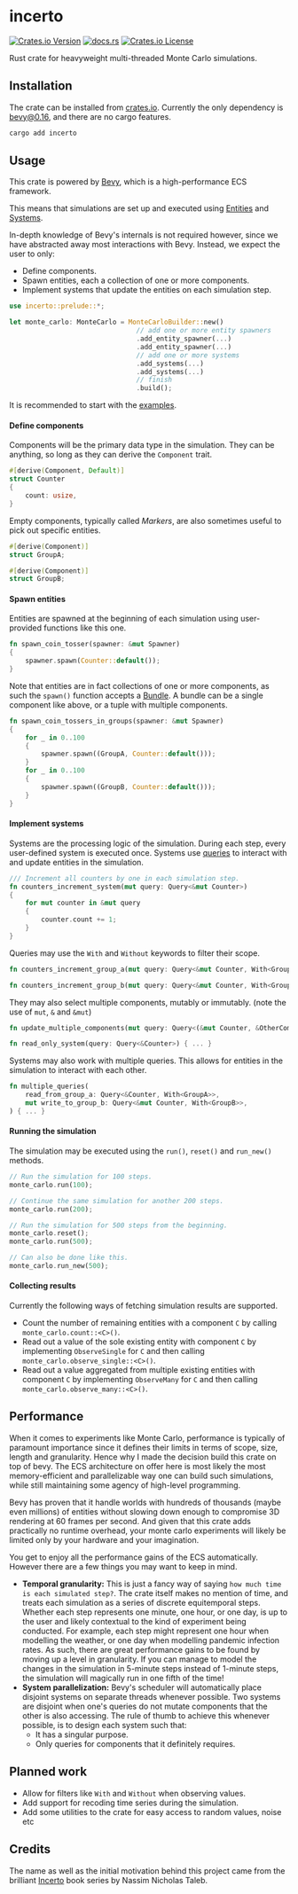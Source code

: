 # incerto

[![Crates.io Version](https://img.shields.io/crates/v/incerto)](https://crates.io/crates/incerto) [![docs.rs](https://img.shields.io/docsrs/incerto)](https://docs.rs/incerto/latest/incerto/) [![Crates.io License](https://img.shields.io/crates/l/incerto)](https://github.com/haath/incerto/blob/main/LICENSE)

Rust crate for heavyweight multi-threaded Monte Carlo simulations.


## Installation

The crate can be installed from [crates.io](https://crates.io/crates/incerto).
Currently the only dependency is [bevy@0.16](https://github.com/bevyengine/bevy), and there are no cargo features.

```sh
cargo add incerto
```


## Usage

This crate is powered by [Bevy](https://github.com/bevyengine/bevy), which is a high-performance ECS framework.

This means that simulations are set up and executed using [Entities](https://bevy-cheatbook.github.io/programming/ec.html) and [Systems](https://bevy-cheatbook.github.io/programming/systems.html).

In-depth knowledge of Bevy's internals is not required however, since we have abstracted away most interactions with Bevy. Instead, we expect the user to only:

- Define components.
- Spawn entities, each a collection of one or more components.
- Implement systems that update the entities on each simulation step.


```rust
use incerto::prelude::*;

let monte_carlo: MonteCarlo = MonteCarloBuilder::new()
                                // add one or more entity spawners
                                .add_entity_spawner(...)
                                .add_entity_spawner(...)
                                // add one or more systems
                                .add_systems(...)
                                .add_systems(...)
                                // finish
                                .build();
```

It is recommended to start with the [examples](examples/coin_toss.rs).


#### Define components

Components will be the primary data type in the simulation.
They can be anything, so long as they can derive the `Component` trait.

```rust
#[derive(Component, Default)]
struct Counter
{
    count: usize,
}
```

Empty components, typically called *Markers*, are also sometimes useful to pick out specific entities.

```rust
#[derive(Component)]
struct GroupA;

#[derive(Component)]
struct GroupB;
```


#### Spawn entities

Entities are spawned at the beginning of each simulation using user-provided functions like this one.

```rust
fn spawn_coin_tosser(spawner: &mut Spawner)
{
    spawner.spawn(Counter::default());
}
```

Note that entities are in fact collections of one or more components, as such the `spawn()` function accepts a [Bundle](https://bevy-cheatbook.github.io/programming/bundle.html). A bundle can be a single component like above, or a tuple with multiple components.

```rust
fn spawn_coin_tossers_in_groups(spawner: &mut Spawner)
{
    for _ in 0..100
    {
        spawner.spawn((GroupA, Counter::default()));
    }
    for _ in 0..100
    {
        spawner.spawn((GroupB, Counter::default()));
    }
}
```


#### Implement systems

Systems are the processing logic of the simulation.
During each step, every user-defined system is executed once.
Systems use [queries](https://bevy-cheatbook.github.io/programming/queries.html) to interact with and update entities in the simulation.

```rust
/// Increment all counters by one in each simulation step.
fn counters_increment_system(mut query: Query<&mut Counter>)
{
    for mut counter in &mut query
    {
        counter.count += 1;
    }
}
```

Queries may use the `With` and `Without` keywords to filter their scope.

```rust
fn counters_increment_group_a(mut query: Query<&mut Counter, With<GroupA>>) { ... }

fn counters_increment_group_b(mut query: Query<&mut Counter, With<GroupB>>) { ... }
```

They may also select multiple components, mutably or immutably. (note the use of `mut`, `&` and `&mut`)

```rust
fn update_multiple_components(mut query: Query<(&mut Counter, &OtherComponent)>) { ... }

fn read_only_system(query: Query<&Counter>) { ... }
```

Systems may also work with multiple queries. This allows for entities in the simulation to interact with each other.

```rust
fn multiple_queries(
    read_from_group_a: Query<&Counter, With<GroupA>>,
    mut write_to_group_b: Query<&mut Counter, With<GroupB>>,
) { ... }
```


#### Running the simulation

The simulation may be executed using the `run()`, `reset()` and `run_new()` methods.

```rust
// Run the simulation for 100 steps.
monte_carlo.run(100);

// Continue the same simulation for another 200 steps.
monte_carlo.run(200);

// Run the simulation for 500 steps from the beginning.
monte_carlo.reset();
monte_carlo.run(500);

// Can also be done like this.
monte_carlo.run_new(500);
```


#### Collecting results

Currently the following ways of fetching simulation results are supported.

- Count the number of remaining entities with a component `C` by calling `monte_carlo.count::<C>()`.
- Read out a value of the sole existing entity with component `C` by implementing `ObserveSingle` for `C` and then calling `monte_carlo.observe_single::<C>()`.
- Read out a value aggregated from multiple existing entities with component `C` by implementing `ObserveMany` for `C` and then calling `monte_carlo.observe_many::<C>()`.


## Performance

When it comes to experiments like Monte Carlo, performance is typically of paramount importance since it defines their limits in terms of scope, size, length and granularity. Hence why I made the decision build this crate on top of bevy. The ECS architecture on offer here is most likely the most memory-efficient and parallelizable way one can build such simulations, while still maintaining some agency of high-level programming.

Bevy has proven that it handle worlds with hundreds of thousands (maybe even millions) of entities without slowing down enough to compromise 3D rendering at 60 frames per second.
And given that this crate adds practically no runtime overhead, your monte carlo experiments will likely be limited only by your hardware and your imagination.

You get to enjoy all the performance gains of the ECS automatically. However there are a few things you may want to keep in mind.

- **Temporal granularity:**
    This is just a fancy way of saying `how much time is each simulated step?`. The crate itself makes no mention of time, and treats each simulation as a series of discrete equitemporal steps. Whether each step represents one minute, one hour, or one day, is up to the user and likely contextual to the kind of experiment being conducted. For example, each step might represent one hour when modelling the weather, or one day when modelling pandemic infection rates.
    As such, there are great performance gains to be found by moving up a level in granularity. If you can manage to model the changes in the simulation in 5-minute steps instead of 1-minute steps, the simulation will magically run in one fifth of the time!
- **System parallelization:**
    Bevy's scheduler will automatically place disjoint systems on separate threads whenever possible.
    Two systems are disjoint when one's queries do not mutate components that the other is also accessing.
    The rule of thumb to achieve this whenever possible, is to design each system such that:
    - It has a singular purpose.
    - Only queries for components that it definitely requires.


## Planned work

- Allow for filters like `With` and `Without` when observing values.
- Add support for recoding time series during the simulation.
- Add some utilities to the crate for easy access to random values, noise etc


## Credits

The name as well as the initial motivation behind this project came from the brilliant [Incerto](https://www.goodreads.com/series/164555-incerto) book series by Nassim Nicholas Taleb.
